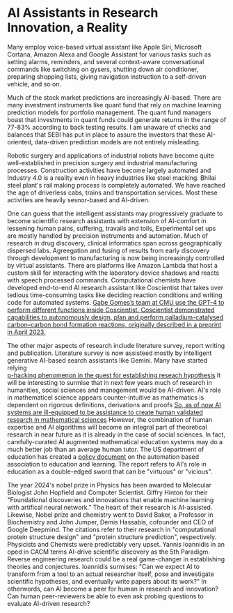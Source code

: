 # AI Assistants in Research Innovation, a Reality

Many employ voice-based virtual assistant like Apple Siri, Microsoft Cortana, Amazon Alexa and Google 
Assistant for various tasks such as setting alarms, reminders, and several context-aware conversational
commands like switching on gysers, shutting down air conditioner, preparing shopping lists, giving navigation
instruction to a self-driven vehicle, and so on.

Much of the stock market predictions are increasingly AI-based. There are many investment instruments like quant
fund that rely on machine learning prediction models for portfolio management. The quant fund managers boast
that investments in quant funds could generate returns in the range of 77-83% according to back testing
results. I am  unaware of checks and balances that SEBI has put in place to assure the investors that 
these AI-oriented, data-driven prediction models are not entirely misleading. 

Robotic surgery and applications of industrial robots have become quite well-established in precision
surgery and industrial manufacturing processes. Construction activities have become largely automated and 
Industry 4.0 is a reality even in heavy industries like steel macking. Bhilai steel plant's rail making process
is completely automated. We have reached the age of driverless cabs, trains and transportation
services. Most these activities are heavily sesnor-based and AI-driven.  

One can guess that the intelligent assistants may progressively graduate to become scientific research 
assistants with extension of AI-comfort in lessening human pains, suffering, travails and toils, Experimental
set ups are mostly handled by precision instruments and automation. Much of research in drug discovery, clinical
informatics span across geographically dispersed labs. Agreegation and fusing of results from early
discovery through development to manufacturing is now being increasingly controlled by virtual assistants.
There are platforms like Amazon Lambda that host a custom skill for interacting  with the laboratory 
device shadows and reacts with speech processed commands. Computational chemists have developed
end-to-end AI research assistant like Coscientist that takes over tedious time-consuming tasks like
deciding reaction conditions and writing code for automated systems. [Gabe Gomes’s team at CMU use the GPT-4 to perform 
different functions inside Coscientist. Coscientist demonstrated capabilities to autonomously design, plan and 
perform palladium-catalysed carbon–carbon bond formation reactions, originally described in a preprint in April 2023.](https://www.nature.com/articles/s41586-023-06792-0)

The other major aspects of research include literature survey, report writing and publication. Literature survey is 
now assisteed mostly by intelligent generative AI-based search assistants like Gemini. Many have started relying  
[p-hacking phenomenon in the quest for establishing reseach hypothesis](https://rkgofiitk.github.io/Topics/Prompt_engineering.html)
It will be interesting to surmise that in next few years much of research in humanities, social sciences and
management would be AI-driven. AI's role in mathematicel science appears counter-intuitive as mathematics 
is dependent on rigorous definitions, derivations and proofs  [So, as of now AI systems are ill-equipped
to be assistance to create human validated research in mathematical sciences](https://www.nature.com/articles/s42254-024-00740-1)
However, the combination of human expertise and AI algorithms will become an integral part of theoretical research 
in near future as it is already in the case of social sciences. In fact, carefully-curated AI augmented mathematical 
education systems may do a much better job than an average human tutor. The US department of education has created a 
[policy document](https://www.ed.gov/sites/ed/files/documents/ai-report/ai-report.pdf) on the automation based association
to education and learning. The report refers to AI's role in education as a double-edged sword that can be "virtuous" or "vicious".

The year 2024's nobel prize in Physics has been awarded to Molecular Biologist John Hopfield and Computer Scientist.
Giffry Hinton for their "Foundational discoveries and innovations that enable machine learning with artifical
neural network." The heart of their research is AI-assisted. Likewise, Nobel prize and chemistry went
to David Baker, a Professor in Biochemistry and John Jumper, Demis Hassabis, cofounder and CEO of Google Deepmind.
The citations refer to their research in "computational protein structure design" and  "protein structure prediction", 
respectively. Physicists and Chemists were predictably very upset. Yannis Ioannidis in an oped in CACM
terms AI-drive scientific discovery as the 5th Paradigm. Reverse engineering research could be a 
real game-changer in establishing theories and conjectures. Ioannidis surmises: "Can we expect AI to transform
from a tool to an actual researcher itself, pose and investigate scientific hypotheses, and eventually write
papers about its work?" In otherwords, can AI become a peer for human in research and innovation? Can 
human peer-reviewers be able to even ask probing questions to evaluate AI-driven research? 
